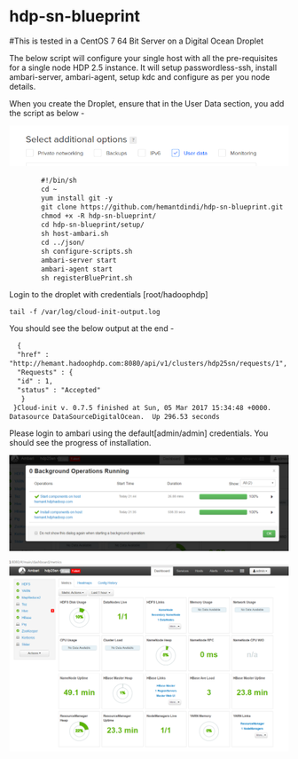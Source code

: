 # hdp-sn-blueprint

#This is tested in a CentOS 7 64 Bit Server on a Digital Ocean Droplet

The below script will configure your single host with all the pre-requisites for a single node HDP 2.5 instance.
It will setup passwordless-ssh, install ambari-server, ambari-agent, setup kdc and configure as per you node details.

When you create the Droplet, ensure that in the User Data section, you add the script as below - 

![Alt text](./Droplet-Data.PNG) 

			#!/bin/sh
			cd ~
			yum install git -y
			git clone https://github.com/hemantdindi/hdp-sn-blueprint.git
			chmod +x -R hdp-sn-blueprint/
			cd hdp-sn-blueprint/setup/
			sh host-ambari.sh
			cd ../json/
			sh configure-scripts.sh
			ambari-server start
			ambari-agent start
			sh registerBluePrint.sh

Login to the droplet with credentials [root/hadoophdp]
	
	tail -f /var/log/cloud-init-output.log
   
You should see the below output at the end -

      {
      "href" : "http://hemant.hadoophdp.com:8080/api/v1/clusters/hdp25sn/requests/1",
      "Requests" : {
      "id" : 1,
      "status" : "Accepted"
       } 
     }Cloud-init v. 0.7.5 finished at Sun, 05 Mar 2017 15:34:48 +0000. Datasource DataSourceDigitalOcean.  Up 296.53 seconds

Please login to ambari using the default[admin/admin] credentials. You should see the progress of installation.
 
![Alt text](./Ambari-BP-1.PNG)
  
![Alt text](./Ambari-BP-2.PNG)


